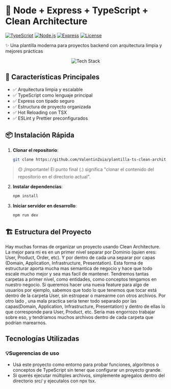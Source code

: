 # 🌟 Node + Express + TypeScript + Clean Architecture 

[![TypeScript](https://img.shields.io/badge/TypeScript-4.0+-3178C6?logo=typescript&logoColor=white)](https://www.typescriptlang.org/)
[![Node.js](https://img.shields.io/badge/Node.js-18+-339933?logo=node.js&logoColor=white)](https://nodejs.org/)
[![Express](https://img.shields.io/badge/Express-4.x-000000?logo=express&logoColor=white)](https://expressjs.com/)
[![License](https://img.shields.io/badge/License-MIT-blue.svg)](https://opensource.org/licenses/MIT)

✨ Una plantilla moderna para proyectos backend con arquitectura limpia y mejores prácticas

<div align="center">
  <img src="https://skillicons.dev/icons?i=ts,nodejs,express,git,vscode,github" alt="Tech Stack" />
</div>

## 🚀 Características Principales

- ✅ Arquitectura limpia y escalable
- ✅ TypeScript como lenguaje principal
- ✅ Express con tipado seguro
- ✅ Estructura de proyecto organizada
- ✅ Hot Reloading con TSX
- ✅ ESLint y Prettier preconfigurados

## 📦 Instalación Rápida


1. **Clonar el repositorio**:
   ```bash
   git clone https://github.com/ValentinZoia/plantilla-ts-clean-architecture.git .

   ```
> 🟡 ¡Importante! El punto final (.) significa "clonar el contenido del repositorio en el directorio actual".

2. **Instalar dependencias**:
   ```bash
   npm install

   ```


2. **Iniciar servidor en desarrollo**:
   ```bash
   npm run dev

   ```

## 🏗 Estructura del Proyecto
Hay muchas formas de organizar un proyecto usando Clean Architecture. La mejor para mi es en un primer nivel separar por Dominio (quien eres: User, Product, Order, etc). Y por dentro de cada una separar por capas (Domain, Application, Infrastructure, Presentation). Esta forma de estructurar aporta mucha mas semantica de negocio y hace que todo escale mucho mejor y sea mas facil de mantener. Tendremos tantas carpetas a primer nivel, como entidades, como conceptos tengamos en nuestro negocio. Si queremos hacer una nueva feature para algo de usuarios por ejemplo, sabemos que todo lo que tenemos que tocar está dentro de la carpeta User, sin estropear o marearme con otros archivos. Por otro lado , una mala practica seria tener todo separado por las capas(Domain, Application, Infrastructure, Presentation) y dentro de ellas lo que corresponde para User, Product, etc. Seria mas engorrozo trabajar sobre eso, y tendriamos muchos archivos dentro de cada carpeta que podrian marearnos.


## Tecnologías Utilizadas
### 💡Sugerencias de uso
- Usá este proyecto como entorno para probar funciones, algoritmos o conceptos de TypeScript sin tener que configurar un proyecto grande.
- Si querés ejecutar múltiples archivos, simplemente agregalos dentro del directorio src/ y ejecutalos con npx tsx.

